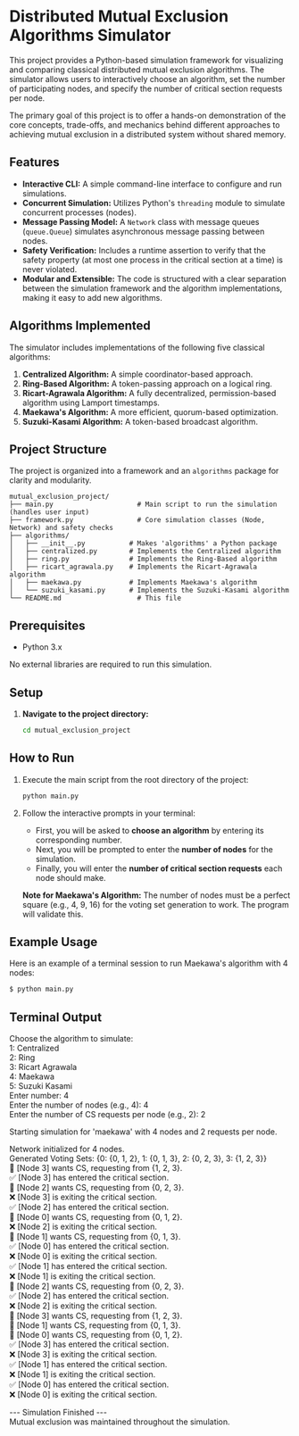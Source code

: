 # Distributed Mutual Exclusion Algorithms Simulator

This project provides a Python-based simulation framework for visualizing and comparing classical distributed mutual exclusion algorithms. The simulator allows users to interactively choose an algorithm, set the number of participating nodes, and specify the number of critical section requests per node.

The primary goal of this project is to offer a hands-on demonstration of the core concepts, trade-offs, and mechanics behind different approaches to achieving mutual exclusion in a distributed system without shared memory.

## Features

- **Interactive CLI:** A simple command-line interface to configure and run simulations.
- **Concurrent Simulation:** Utilizes Python's `threading` module to simulate concurrent processes (nodes).
- **Message Passing Model:** A `Network` class with message queues (`queue.Queue`) simulates asynchronous message passing between nodes.
- **Safety Verification:** Includes a runtime assertion to verify that the safety property (at most one process in the critical section at a time) is never violated.
- **Modular and Extensible:** The code is structured with a clear separation between the simulation framework and the algorithm implementations, making it easy to add new algorithms.

## Algorithms Implemented

The simulator includes implementations of the following five classical algorithms:

1.  **Centralized Algorithm:** A simple coordinator-based approach.
2.  **Ring-Based Algorithm:** A token-passing approach on a logical ring.
3.  **Ricart-Agrawala Algorithm:** A fully decentralized, permission-based algorithm using Lamport timestamps.
4.  **Maekawa's Algorithm:** A more efficient, quorum-based optimization.
5.  **Suzuki-Kasami Algorithm:** A token-based broadcast algorithm.

## Project Structure

The project is organized into a framework and an `algorithms` package for clarity and modularity.

```
mutual_exclusion_project/
├── main.py                     # Main script to run the simulation (handles user input)
├── framework.py                # Core simulation classes (Node, Network) and safety checks
├── algorithms/
│   ├── __init__.py           # Makes 'algorithms' a Python package
│   ├── centralized.py        # Implements the Centralized algorithm
│   ├── ring.py               # Implements the Ring-Based algorithm
│   ├── ricart_agrawala.py    # Implements the Ricart-Agrawala algorithm
│   ├── maekawa.py            # Implements Maekawa's algorithm
│   └── suzuki_kasami.py      # Implements the Suzuki-Kasami algorithm
└── README.md                   # This file
```

## Prerequisites

- Python 3.x

No external libraries are required to run this simulation.

## Setup

1. **Navigate to the project directory:**
    ```bash
    cd mutual_exclusion_project
    ```

## How to Run

1.  Execute the main script from the root directory of the project:
    ```bash
    python main.py
    ```

2.  Follow the interactive prompts in your terminal:
    - First, you will be asked to **choose an algorithm** by entering its corresponding number.
    - Next, you will be prompted to enter the **number of nodes** for the simulation.
    - Finally, you will enter the **number of critical section requests** each node should make.

    **Note for Maekawa's Algorithm:** The number of nodes must be a perfect square (e.g., 4, 9, 16) for the voting set generation to work. The program will validate this.

## Example Usage

Here is an example of a terminal session to run Maekawa's algorithm with 4 nodes:

```bash
$ python main.py
```

## Terminal Output

Choose the algorithm to simulate:  
  1: Centralized  
  2: Ring  
  3: Ricart Agrawala  
  4: Maekawa  
  5: Suzuki Kasami  
Enter number: 4  
Enter the number of nodes (e.g., 4): 4  
Enter the number of CS requests per node (e.g., 2): 2  

Starting simulation for 'maekawa' with 4 nodes and 2 requests per node.  

Network initialized for 4 nodes.  
Generated Voting Sets: {0: {0, 1, 2}, 1: {0, 1, 3}, 2: {0, 2, 3}, 3: {1, 2, 3}}  
🤔 [Node 3] wants CS, requesting from {1, 2, 3}.  
✅ [Node 3] has entered the critical section.  
🤔 [Node 2] wants CS, requesting from {0, 2, 3}.  
❌ [Node 3] is exiting the critical section.  
✅ [Node 2] has entered the critical section.  
🤔 [Node 0] wants CS, requesting from {0, 1, 2}.  
❌ [Node 2] is exiting the critical section.  
🤔 [Node 1] wants CS, requesting from {0, 1, 3}.  
✅ [Node 0] has entered the critical section.  
❌ [Node 0] is exiting the critical section.  
✅ [Node 1] has entered the critical section.  
❌ [Node 1] is exiting the critical section.  
🤔 [Node 2] wants CS, requesting from {0, 2, 3}.  
✅ [Node 2] has entered the critical section.  
❌ [Node 2] is exiting the critical section.  
🤔 [Node 3] wants CS, requesting from {1, 2, 3}.  
🤔 [Node 1] wants CS, requesting from {0, 1, 3}.  
🤔 [Node 0] wants CS, requesting from {0, 1, 2}.  
✅ [Node 3] has entered the critical section.  
❌ [Node 3] is exiting the critical section.  
✅ [Node 1] has entered the critical section.  
❌ [Node 1] is exiting the critical section.  
✅ [Node 0] has entered the critical section.  
❌ [Node 0] is exiting the critical section.  

--- Simulation Finished ---  
Mutual exclusion was maintained throughout the simulation.  